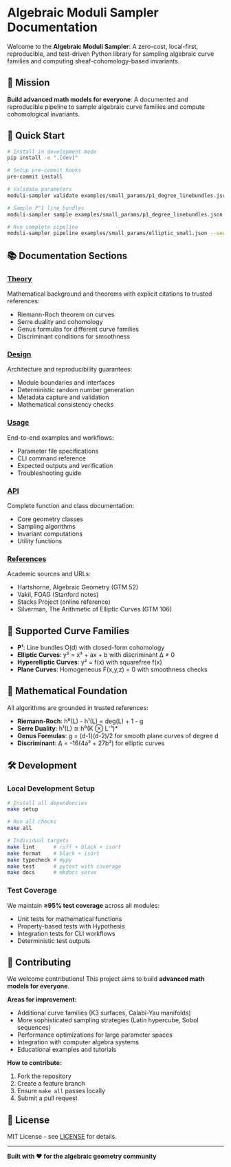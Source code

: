 # Algebraic Moduli Sampler Documentation

Welcome to the **Algebraic Moduli Sampler**: A zero-cost, local-first, reproducible, and test-driven Python library for sampling algebraic curve families and computing sheaf-cohomology-based invariants.

## 🎯 Mission

**Build advanced math models for everyone**: A documented and reproducible pipeline to sample algebraic curve families and compute cohomological invariants.

## 🚀 Quick Start

```bash
# Install in development mode
pip install -e ".[dev]"

# Setup pre-commit hooks
pre-commit install

# Validate parameters
moduli-sampler validate examples/small_params/p1_degree_linebundles.json

# Sample P^1 line bundles
moduli-sampler sample examples/small_params/p1_degree_linebundles.json --seed 42 --n 5 --out ./output

# Run complete pipeline
moduli-sampler pipeline examples/small_params/elliptic_small.json --seed 7 --n 10 --out ./pipeline_output
```

## 📚 Documentation Sections

### [Theory](theory.md)
Mathematical background and theorems with explicit citations to trusted references:
- Riemann-Roch theorem on curves
- Serre duality and cohomology
- Genus formulas for different curve families
- Discriminant conditions for smoothness

### [Design](design.md)
Architecture and reproducibility guarantees:
- Module boundaries and interfaces
- Deterministic random number generation
- Metadata capture and validation
- Mathematical consistency checks

### [Usage](usage.md)
End-to-end examples and workflows:
- Parameter file specifications
- CLI command reference
- Expected outputs and verification
- Troubleshooting guide

### [API](api.md)
Complete function and class documentation:
- Core geometry classes
- Sampling algorithms
- Invariant computations
- Utility functions

### [References](references.md)
Academic sources and URLs:
- Hartshorne, Algebraic Geometry (GTM 52)
- Vakil, FOAG (Stanford notes)
- Stacks Project (online reference)
- Silverman, The Arithmetic of Elliptic Curves (GTM 106)

## 🔬 Supported Curve Families

- **P¹**: Line bundles O(d) with closed-form cohomology
- **Elliptic Curves**: y² = x³ + ax + b with discriminant Δ ≠ 0
- **Hyperelliptic Curves**: y² = f(x) with squarefree f(x)
- **Plane Curves**: Homogeneous F(x,y,z) = 0 with smoothness checks

## 🧮 Mathematical Foundation

All algorithms are grounded in trusted references:

- **Riemann-Roch**: h⁰(L) - h¹(L) = deg(L) + 1 - g
- **Serre Duality**: h¹(L) ≅ h⁰(K ⊗ L⁻¹)*
- **Genus Formulas**: g = (d-1)(d-2)/2 for smooth plane curves of degree d
- **Discriminant**: Δ = -16(4a³ + 27b²) for elliptic curves

## 🛠️ Development

### Local Development Setup

```bash
# Install all dependencies
make setup

# Run all checks
make all

# Individual targets
make lint      # ruff + black + isort
make format    # black + isort
make typecheck # mypy
make test      # pytest with coverage
make docs      # mkdocs serve
```

### Test Coverage

We maintain **≥95% test coverage** across all modules:
- Unit tests for mathematical functions
- Property-based tests with Hypothesis
- Integration tests for CLI workflows
- Deterministic test outputs

## 🤝 Contributing

We welcome contributions! This project aims to build **advanced math models for everyone**.

**Areas for improvement:**
- Additional curve families (K3 surfaces, Calabi-Yau manifolds)
- More sophisticated sampling strategies (Latin hypercube, Sobol sequences)
- Performance optimizations for large parameter spaces
- Integration with computer algebra systems
- Educational examples and tutorials

**How to contribute:**
1. Fork the repository
2. Create a feature branch
3. Ensure `make all` passes locally
4. Submit a pull request

## 📄 License

MIT License - see [LICENSE](../LICENSE) for details.

---

**Built with ❤️ for the algebraic geometry community**
